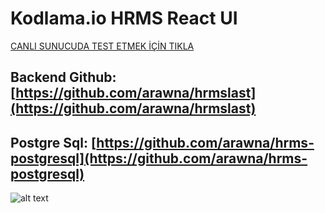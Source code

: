 # Kodlama.io HRMS React UI

[CANLI SUNUCUDA TEST ETMEK İÇİN TIKLA](https://kodlama-io-hrms.herokuapp.com)

## Backend Github: [https://github.com/arawna/hrmslast](https://github.com/arawna/hrmslast)

## Postgre Sql: [https://github.com/arawna/hrms-postgresql](https://github.com/arawna/hrms-postgresql)

![alt text](https://i.hizliresim.com/5qzlaqc.PNG)